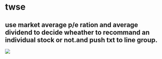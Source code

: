# twse
## use market average p/e ration and average dividend to decide wheather to recommand an individual stock or not.and push txt to line group.
<img src='https://drive.google.com/uc?export=view&id=117dxeWH8bDFbbmHmgRJLNq1OZkd0Geje'>
